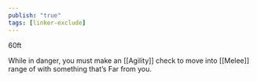 ```yaml
---
publish: "true"
tags: [linker-exclude]
---
```

60ft

While in danger, you must make an [[Agility]] check to move into [[Melee]] range of with something that’s Far from you.
